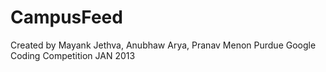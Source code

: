 CampusFeed
==========
Created by Mayank Jethva, Anubhaw Arya, Pranav Menon
Purdue Google Coding Competition JAN 2013
